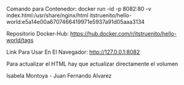 Comando para Contenedor: docker run -id -p 8082:80 -v index.html:/usr/share/nginx/html itstruenito/hello-world:e5a14e00a6707466419971e5937a91d05aaa3134

Repositorio Docker-Hub: https://hub.docker.com/r/itstruenito/hello-world/tags

Link Para Usar En El Navegador: http://127.0.0.1:8082

Para actualizar el HTML hay que actualizar directamente el volumen

Isabela Montoya - Juan Fernando Alvarez
